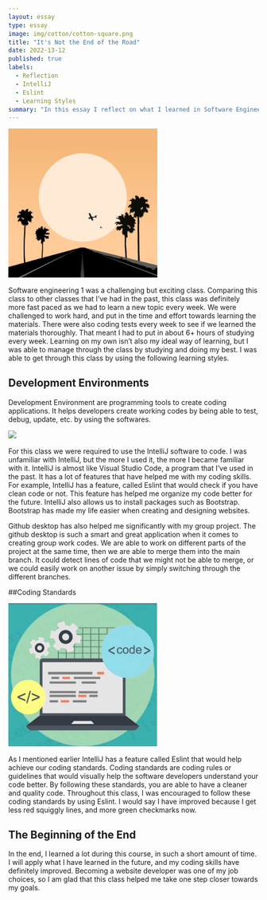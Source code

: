 ```yaml
---
layout: essay
type: essay
image: img/cotton/cotton-square.png
title: "It's Not the End of the Road"
date: 2022-13-12
published: true
labels:
  - Reflection
  - IntelliJ
  - Eslint
  - Learning Styles
summary: "In this essay I reflect on what I learned in Software Engineering 1 and the learning styles I used to become successful."
---
```


<img width="300px" class="rounded float-start pe-4" src="../img/road.jpg">

Software engineering 1 was a challenging but exciting class. Comparing this class to other classes that I’ve had in the past, this class was definitely more fast paced as we had to learn a new topic every week. We were challenged to work hard, and put in the time and effort towards learning the materials. There were also coding tests every week to see if we learned the materials thoroughly. That meant I had to put in about 6+ hours of studying every week. Learning on my own isn’t also my ideal way of learning, but I was able to manage through the class by studying and doing my best. I was able to get through this class by using the following learning styles.

## Development Environments 

Development Environment are programming tools to create coding applications. It helps developers create working codes by being able to test, debug, update, etc. by using the softwares. 

<img width="300px" class="rounded float-start pe-4" src="https://resources.jetbrains.com/storage/products/intellij-idea/img/meta/intellij-idea_logo_300x300.png">

For this class we were required to use the IntelliJ software to code. I was unfamiliar with IntelliJ, but the more I used it, the more I became familiar with it. IntelliJ is almost like Visual Studio Code, a program that I’ve used in the past. It has a lot of features that have helped me with my coding skills. For example, IntelliJ has a feature, called Eslint that would check if you have clean code or not. This feature has helped me organize my code better for the future. IntelliJ also allows us to install packages such as Bootstrap. Bootstrap has made my life easier when creating and designing websites. 

Github desktop has also helped me significantly with my group project. The github desktop is such a smart and great application when it comes to creating group work codes. We are able to work on different parts of the project at the same time, then we are able to merge them into the main branch. It could detect lines of code that we might not be able to merge, or we could easily work on another issue by simply switching through the different branches. 

##Coding Standards

<img width="300px" class="rounded float-start pe-4" src="../img/code.jpg">

As I mentioned earlier IntelliJ has a feature called Eslint that would help achieve our coding standards. Coding standards are coding rules or guidelines that would visually help the software developers understand your code better. By following these standards, you are able to have a cleaner and quality code. Throughout this class, I was encouraged to follow these coding standards by using Eslint. I would say I have improved because I get less red squiggly lines, and more green checkmarks now.

## The Beginning of the End
In the end, I learned a lot during this course, in such a short amount of time. I will apply what I have learned in the future, and my coding skills have definitely improved. Becoming a website developer was one of my job choices, so I am glad that this class helped me take one step closer towards my goals.

